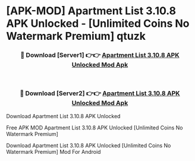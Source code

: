 # [APK-MOD] Apartment List 3.10.8 APK Unlocked - [Unlimited Coins No Watermark Premium] qtuzk



<div align="center">
<h3>🔴 Download [Server1] 👉👉 <a href="https://momento.my/?title=Apartment_List_3.10.8_APK_Unlocked">Apartment List 3.10.8 APK Unlocked Mod Apk</a></h3><br>

<h3>🔴 Download [Server2] 👉👉 <a href="https://momento.my/?title=Apartment_List_3.10.8_APK_Unlocked">Apartment List 3.10.8 APK Unlocked Mod Apk</a></h3>
</div>



Download Apartment List 3.10.8 APK Unlocked 

Free APK MOD Apartment List 3.10.8 APK Unlocked [Unlimited Coins No Watermark Premium]

Download Apartment List 3.10.8 APK Unlocked [Unlimited Coins No Watermark Premium] Mod For Android

